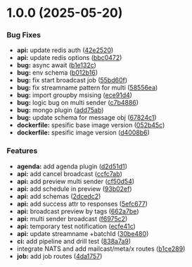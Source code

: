 # 1.0.0 (2025-05-20)


### Bug Fixes

* **api:** update redis auth ([42e2520](https://gitlab.com/timkado/api/daisi-whatsapp-service/commit/42e25202ae1af375c4b031ab0f9ede5ae0429d44))
* **api:** update redis options ([bbc0472](https://gitlab.com/timkado/api/daisi-whatsapp-service/commit/bbc04726764abe533af3ad34cbb0ba10c7f111bd))
* **bug:** async await ([b1e132c](https://gitlab.com/timkado/api/daisi-whatsapp-service/commit/b1e132cf543aebb117e977835be63c8d1e5794b7))
* **bug:** env schema ([b012b16](https://gitlab.com/timkado/api/daisi-whatsapp-service/commit/b012b16212b3cdf9d7e1a3ab0c3ce57dd700c034))
* **bug:** fix start broadcast job ([55bd60f](https://gitlab.com/timkado/api/daisi-whatsapp-service/commit/55bd60f19f27340222bd2c8feb98934a0f2a57bd))
* **bug:** fix streamname pattern for multi ([58556ea](https://gitlab.com/timkado/api/daisi-whatsapp-service/commit/58556ea9945bb550a9f1ffedd0816b86337c1a88))
* **bug:** import groupby msising ([ece91d4](https://gitlab.com/timkado/api/daisi-whatsapp-service/commit/ece91d4f069eb54a2399b523acd64b0aa20f1edc))
* **bug:** logic bug on multi sender ([c7b4886](https://gitlab.com/timkado/api/daisi-whatsapp-service/commit/c7b48860b286decd8b4b88dc86057cd1e2e98a41))
* **bug:** mongo plugin ([add75ab](https://gitlab.com/timkado/api/daisi-whatsapp-service/commit/add75ab66ee94ce30b5cd10538f74c0049886784))
* **bug:** update schema for message obj ([67824c1](https://gitlab.com/timkado/api/daisi-whatsapp-service/commit/67824c1be903c4ecf051c0d2e6dec85dc83148f2))
* **dockerfile:** spesific base image version ([052b45c](https://gitlab.com/timkado/api/daisi-whatsapp-service/commit/052b45c9e15d123d6219fd60d2cda48cc8838c43))
* **dockerfile:** spesific image version ([d4008b6](https://gitlab.com/timkado/api/daisi-whatsapp-service/commit/d4008b6e4198eba3fb0dbc2535e1d4e001e773f7))


### Features

* **agenda:** add agenda plugin ([d2d51d1](https://gitlab.com/timkado/api/daisi-whatsapp-service/commit/d2d51d1fe0e9e7667ecc7c2bd02dd6237204bd3a))
* **api:** add cancel broadcast ([ccfc7ab](https://gitlab.com/timkado/api/daisi-whatsapp-service/commit/ccfc7ab8398858087006e47ab0c793106af37f12))
* **api:** add preview multi sender ([cf50d54](https://gitlab.com/timkado/api/daisi-whatsapp-service/commit/cf50d54fc07841d03d217326fee2643aaa83423c))
* **api:** add schedule in preview ([93b02ef](https://gitlab.com/timkado/api/daisi-whatsapp-service/commit/93b02ef60c8ec725cb51d7fbac358b39db8c2839))
* **api:** add schemas ([2dcedc2](https://gitlab.com/timkado/api/daisi-whatsapp-service/commit/2dcedc2b0a4efe2f5a848f68d44c454228c4e99b))
* **api:** add success attr to responses ([5efc677](https://gitlab.com/timkado/api/daisi-whatsapp-service/commit/5efc6775a898263bf9b1b897765b5df83a2b5c08))
* **api:** broadcast preview by tags ([662a7be](https://gitlab.com/timkado/api/daisi-whatsapp-service/commit/662a7bee008dd84639c7ff2dddb1119196b4bda0))
* **api:** multi sender broadcast ([f6975c2](https://gitlab.com/timkado/api/daisi-whatsapp-service/commit/f6975c2c9504450bfe8fc459f356fb03f5796dc9))
* **api:** temporary test notification ([ecfe41c](https://gitlab.com/timkado/api/daisi-whatsapp-service/commit/ecfe41cd059265f004978354a6239a44919ac0ec))
* **api:** update streamname +batchId ([30be480](https://gitlab.com/timkado/api/daisi-whatsapp-service/commit/30be480836a03d10d33930841ff8df48c42f57c7))
* **ci:** add pipeline and drill test ([838a7a9](https://gitlab.com/timkado/api/daisi-whatsapp-service/commit/838a7a975a146430aae3bcb3b74159f819f0e298))
* integrate NATS and add mailcast/meta/x routes ([b1ce289](https://gitlab.com/timkado/api/daisi-whatsapp-service/commit/b1ce2895c82fd37c9217a03502671174c9bbc294))
* **job:** add job routes ([4da1757](https://gitlab.com/timkado/api/daisi-whatsapp-service/commit/4da17576ed817488557c30f1f64341cbe209f0fb))
